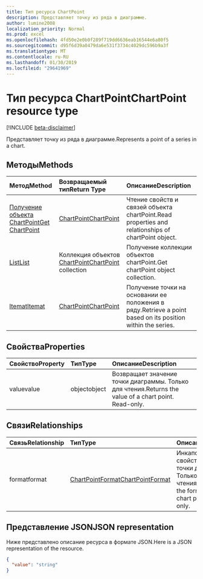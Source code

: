 ```yaml
---
title: Тип ресурса ChartPoint
description: Представляет точку из ряда в диаграмме.
author: lumine2008
localization_priority: Normal
ms.prod: excel
ms.openlocfilehash: 4fd50e2e0b0f289f719dd6636eab16544e6a80f5
ms.sourcegitcommit: d95f6d39a0479da6e531f3734c4029dc596b9a3f
ms.translationtype: MT
ms.contentlocale: ru-RU
ms.lasthandoff: 01/30/2019
ms.locfileid: "29641969"
---
```

# <a name="chartpoint-resource-type"></a><span data-ttu-id="dea6b-103">Тип ресурса ChartPoint</span><span class="sxs-lookup"><span data-stu-id="dea6b-103">ChartPoint resource type</span></span>

[!INCLUDE [beta-disclaimer](../../includes/beta-disclaimer.md)]

<span data-ttu-id="dea6b-104">Представляет точку из ряда в диаграмме.</span><span class="sxs-lookup"><span data-stu-id="dea6b-104">Represents a point of a series in a chart.</span></span>


## <a name="methods"></a><span data-ttu-id="dea6b-105">Методы</span><span class="sxs-lookup"><span data-stu-id="dea6b-105">Methods</span></span>

| <span data-ttu-id="dea6b-106">Метод</span><span class="sxs-lookup"><span data-stu-id="dea6b-106">Method</span></span>           | <span data-ttu-id="dea6b-107">Возвращаемый тип</span><span class="sxs-lookup"><span data-stu-id="dea6b-107">Return Type</span></span>    |<span data-ttu-id="dea6b-108">Описание</span><span class="sxs-lookup"><span data-stu-id="dea6b-108">Description</span></span>|
|:---------------|:--------|:----------|
|[<span data-ttu-id="dea6b-109">Получение объекта ChartPoint</span><span class="sxs-lookup"><span data-stu-id="dea6b-109">Get ChartPoint</span></span>](../api/chartpoint-get.md) | [<span data-ttu-id="dea6b-110">ChartPoint</span><span class="sxs-lookup"><span data-stu-id="dea6b-110">ChartPoint</span></span>](chartpoint.md) |<span data-ttu-id="dea6b-111">Чтение свойств и связей объекта chartPoint.</span><span class="sxs-lookup"><span data-stu-id="dea6b-111">Read properties and relationships of chartPoint object.</span></span>|
|[<span data-ttu-id="dea6b-112">List</span><span class="sxs-lookup"><span data-stu-id="dea6b-112">List</span></span>](../api/chartpoint-list.md) | <span data-ttu-id="dea6b-113">Коллекция объектов [ChartPoint](chartpoint.md)</span><span class="sxs-lookup"><span data-stu-id="dea6b-113">[ChartPoint](chartpoint.md) collection</span></span> |<span data-ttu-id="dea6b-114">Получение коллекции объектов chartPoint.</span><span class="sxs-lookup"><span data-stu-id="dea6b-114">Get chartPoint object collection.</span></span> |
|[<span data-ttu-id="dea6b-115">Itemat</span><span class="sxs-lookup"><span data-stu-id="dea6b-115">Itemat</span></span>](../api/chartpointscollection-itemat.md)|[<span data-ttu-id="dea6b-116">ChartPoint</span><span class="sxs-lookup"><span data-stu-id="dea6b-116">ChartPoint</span></span>](chartpoint.md)|<span data-ttu-id="dea6b-117">Получение точки на основании ее положения в ряду.</span><span class="sxs-lookup"><span data-stu-id="dea6b-117">Retrieve a point based on its position within the series.</span></span>|

## <a name="properties"></a><span data-ttu-id="dea6b-118">Свойства</span><span class="sxs-lookup"><span data-stu-id="dea6b-118">Properties</span></span>
| <span data-ttu-id="dea6b-119">Свойство</span><span class="sxs-lookup"><span data-stu-id="dea6b-119">Property</span></span>     | <span data-ttu-id="dea6b-120">Тип</span><span class="sxs-lookup"><span data-stu-id="dea6b-120">Type</span></span>   |<span data-ttu-id="dea6b-121">Описание</span><span class="sxs-lookup"><span data-stu-id="dea6b-121">Description</span></span>|
|:---------------|:--------|:----------|
|<span data-ttu-id="dea6b-122">value</span><span class="sxs-lookup"><span data-stu-id="dea6b-122">value</span></span>|<span data-ttu-id="dea6b-123">object</span><span class="sxs-lookup"><span data-stu-id="dea6b-123">object</span></span>|<span data-ttu-id="dea6b-p101">Возвращает значение точки диаграммы. Только для чтения.</span><span class="sxs-lookup"><span data-stu-id="dea6b-p101">Returns the value of a chart point. Read-only.</span></span>|

## <a name="relationships"></a><span data-ttu-id="dea6b-126">Связи</span><span class="sxs-lookup"><span data-stu-id="dea6b-126">Relationships</span></span>
| <span data-ttu-id="dea6b-127">Связь</span><span class="sxs-lookup"><span data-stu-id="dea6b-127">Relationship</span></span> | <span data-ttu-id="dea6b-128">Тип</span><span class="sxs-lookup"><span data-stu-id="dea6b-128">Type</span></span>   |<span data-ttu-id="dea6b-129">Описание</span><span class="sxs-lookup"><span data-stu-id="dea6b-129">Description</span></span>|
|:---------------|:--------|:----------|
|<span data-ttu-id="dea6b-130">format</span><span class="sxs-lookup"><span data-stu-id="dea6b-130">format</span></span>|[<span data-ttu-id="dea6b-131">ChartPointFormat</span><span class="sxs-lookup"><span data-stu-id="dea6b-131">ChartPointFormat</span></span>](chartpointformat.md)|<span data-ttu-id="dea6b-p102">Инкапсулирует свойства формата точки диаграммы. Только для чтения.</span><span class="sxs-lookup"><span data-stu-id="dea6b-p102">Encapsulates the format properties chart point. Read-only.</span></span>|

## <a name="json-representation"></a><span data-ttu-id="dea6b-134">Представление JSON</span><span class="sxs-lookup"><span data-stu-id="dea6b-134">JSON representation</span></span>

<span data-ttu-id="dea6b-135">Ниже представлено описание ресурса в формате JSON.</span><span class="sxs-lookup"><span data-stu-id="dea6b-135">Here is a JSON representation of the resource.</span></span>

<!-- {
  "blockType": "resource",
  "optionalProperties": [

  ],
  "@odata.type": "microsoft.graph.chartPoint"
}-->

```json
{
  "value": "string"
}

```

<!-- uuid: 8fcb5dbc-d5aa-4681-8e31-b001d5168d79
2015-10-25 14:57:30 UTC -->
<!--
{
  "type": "#page.annotation",
  "description": "ChartPoint resource",
  "keywords": "",
  "section": "documentation",
  "tocPath": "",
  "suppressions": [
    "Error: /api-reference/beta/resources/chartpoint.md:\r\n      Exception processing links.\r\n    System.ArgumentException: Link Definition was null. Link text: !INCLUDE [beta-disclaimer](../../includes/beta-disclaimer.md)\r\n      at ApiDoctor.Validation.DocFile.get_LinkDestinations()\r\n      at ApiDoctor.Validation.DocSet.ValidateLinks(Boolean includeWarnings, String[] relativePathForFiles, IssueLogger issues, Boolean requireFilenameCaseMatch, Boolean printOrphanedFiles)"
  ]
}
-->
